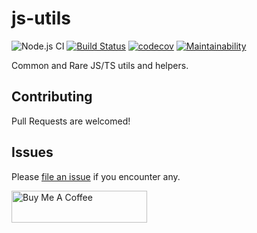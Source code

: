 # js-utils

![Node.js CI](https://github.com/codejockie/js-utils/workflows/Node.js%20CI/badge.svg?branch=main)
[![Build Status](https://travis-ci.com/codejockie/js-utils.svg?branch=master)](https://travis-ci.com/codejockie/js-utils)
[![codecov](https://codecov.io/gh/codejockie/js-utils/branch/master/graph/badge.svg)](https://codecov.io/gh/codejockie/js-utils)
[![Maintainability](https://api.codeclimate.com/v1/badges/ce2c24834d433447eea9/maintainability)](https://codeclimate.com/github/codejockie/js-utils/maintainability)

Common and Rare JS/TS utils and helpers.

## Contributing
Pull Requests are welcomed!

## Issues
Please [file an issue](https://github.com/codejockie/js-utils/issues) if you encounter any.

<a href="https://www.buymeacoffee.com/codejockie" target="_blank"><img src="https://cdn.buymeacoffee.com/buttons/default-red.png" alt="Buy Me A Coffee" style="height: 51px !important;width: 217px !important;" ></a>